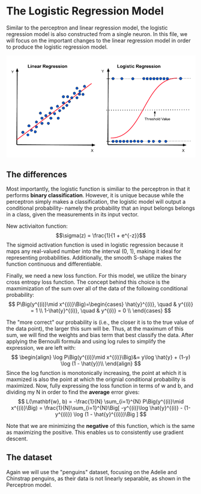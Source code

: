 # The Logistic Regression Model

Similar to the perceptron and linear regression model, the logistic regression model is also constructed from a single neuron. In this file, we will focus on the important changes to the linear regression model in order to produce the logistic regression model.

![linear_vs_logistic.png](linear_vs_logistic.png)

## The differences

Most importantly, the logistic function is similiar to the perceptron in that it performs **binary classification**. However, it is unique because while the perceptron simply makes a classification, the logistic model will output a conditional probability- namely the probability that an input belongs belongs in a class, given the measurements in its input vector. 


New activiaiton function: $$\sigma(z) = \frac{1}{1 + e^{-z}}$$
The sigmoid activation function is used in logistic regression because it maps any real-valued number into the interval (0, 1), making it ideal for representing probabilities. Additionally, the smooth S-shape makes the function continuous and differentiable.

Finally, we need a new loss function. For this model, we utilize the binary cross entropy loss function. The concept behind this choice is the maxmimization of the sum over all of the data of the following conditional probability: 
$$
P\Big(y^{(i)}\mid x^{(i)}\Big)=\begin{cases}
          \hat{y}^{(i)}, \quad &  y^{(i)} = 1 \\
          1-\hat{y}^{(i)}, \quad & y^{(i)} = 0 \\
     \end{cases}
$$

The "more correct" our probability is (i.e., the closer it is to the true value of the data point), the larger this sum will be. Thus, at the maximum of this sum, we will find the weights and bias term that best classify the data.
After applying the Bernoulli formula and using log rules to simplify the expression, we are left with: 
$$
\begin{align} 
\log P\Big(y^{(i)}\mid x^{(i)}\Big)&= y\log \hat{y} + (1-y) \log (1 - \hat{y})\\ 
\end{align}
$$
Since the log function is monotonically increasing, the point at which it is maxmized is also the point at which the orignial conditional probability is maximized.
Now, fully expressing the loss function in terms of w and b, and dividing my N in order to find the **average** error gives: 
$$
L(\mathbf{w}, b) = -\frac{1}{N} \sum_{i=1}^{N} P\Big(y^{(i)}\mid x^{(i)}\Big) = \frac{1}{N}\sum_{i=1}^{N}\Big[ -y^{(i)}\log \hat{y}^{(i)} - (1-y^{(i)}) \log (1 - \hat{y}^{(i)})\Big ]
$$

Note that we are minimizing the **negative** of this function, which is the same as maximizing the positive. This enables us to consistently use gradient descent.

## The dataset

Again we will use the "penguins" dataset, focusing on the Adelie and Chinstrap penguins, as their data is not linearly separable, as shown in the Perceptron model.